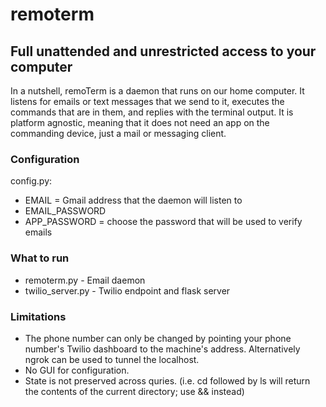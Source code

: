 # remoterm

## Full unattended and unrestricted access to your computer

In a nutshell, remoTerm is a daemon that runs on our home computer. It listens for emails or text messages that we send to it, executes the commands that are in them, and replies with the terminal output. It is platform agnostic, meaning that it does not need an app on the commanding device, just a mail or messaging client.

### Configuration

config.py:
* EMAIL = Gmail address that the daemon will listen to
* EMAIL\_PASSWORD
* APP\_PASSWORD = choose the password that will be used to verify emails

### What to run

* remoterm.py - Email daemon
* twilio\_server.py - Twilio endpoint and flask server

### Limitations

* The phone number can only be changed by pointing your phone number's Twilio dashboard to the machine's address. Alternatively ngrok can be used to tunnel the localhost.
* No GUI for configuration.
* State is not preserved across quries. (i.e. cd followed by ls will return the contents of the current directory; use && instead)

